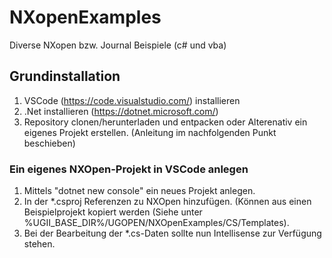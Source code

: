 # NXopenExamples
 Diverse NXopen bzw. Journal Beispiele (c# und vba)

## Grundinstallation
 1. VSCode (https://code.visualstudio.com/) installieren
 2. .Net installieren (https://dotnet.microsoft.com/)
 3. Repository clonen/herunterladen und entpacken oder
    Alterenativ ein eigenes Projekt erstellen. (Anleitung im nachfolgenden Punkt beschieben)

### Ein eigenes NXOpen-Projekt in VSCode anlegen
 1. Mittels "dotnet new console" ein neues Projekt anlegen.
 2. In der *.csproj Referenzen zu NXOpen hinzufügen. (Können aus einen Beispielprojekt kopiert werden (Siehe unter %UGII_BASE_DIR%/UGOPEN/NXOpenExamples/CS/Templates).
 3. Bei der Bearbeitung der *.cs-Daten sollte nun Intellisense zur Verfügung stehen.